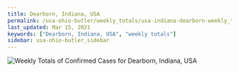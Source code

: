 ```yaml
---
title: Dearborn, Indiana, USA
permalink: /usa-ohio-butler/weekly_totals/usa-indiana-dearborn-weekly_totals.html
last_updated: Mar 15, 2021
keywords: ["Dearborn, Indiana, USA", "weekly totals"]
sidebar: usa-ohio-butler_sidebar
---
```


![Weekly Totals of Confirmed Cases for Dearborn, Indiana, USA](/covid_tracker/images/graphs/usa-indiana-dearborn-weekly_totals_graph.png)
